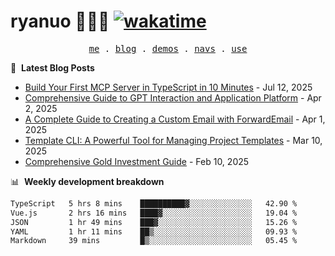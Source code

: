 # ryanuo 🧑🏻‍💻 [![wakatime](https://wakatime.com/badge/user/e3c8edd8-bf1a-4e5f-ab00-c91fc1cafbd1.svg)](https://wakatime.com/@e3c8edd8-bf1a-4e5f-ab00-c91fc1cafbd1)

<p align="center">
  <samp>
    <a href="https://ryanuo.cc">me</a> .
    <a href="https://ryanuo.cc/posts">blog</a> .
<!--     <a href="https://www.ryanuo.cc/projects">projects</a> . -->
    <a href="https://www.ryanuo.cc/demos">demos</a> .
    <a href="https://www.ryanuo.cc/navs">navs</a> .
    <a href="https://github.com/ryanuo/ryanuo/blob/master/use.md">use</a>
  </samp>
</p>

📕 &nbsp;**Latest Blog Posts**
<!-- BLOG-POST-LIST:START -->
- [Build Your First MCP Server in TypeScript in 10 Minutes](https://ryanuo.cc/posts/mcp) - Jul 12, 2025
- [Comprehensive Guide to GPT Interaction and Application Platform](https://ryanuo.cc/posts/gpt) - Apr 2, 2025
- [A Complete Guide to Creating a Custom Email with ForwardEmail](https://ryanuo.cc/posts/forwardemail) - Apr 1, 2025
- [Template CLI: A Powerful Tool for Managing Project Templates](https://ryanuo.cc/posts/tmpl-cli) - Mar 10, 2025
- [Comprehensive Gold Investment Guide](https://ryanuo.cc/posts/aug) - Feb 10, 2025<!-- BLOG-POST-LIST:END -->

📊 &nbsp;**Weekly development breakdown**
<!--START_SECTION:waka-->

```txt
TypeScript   5 hrs 8 mins    ██████████▓░░░░░░░░░░░░░░   42.90 %
Vue.js       2 hrs 16 mins   ████▓░░░░░░░░░░░░░░░░░░░░   19.04 %
JSON         1 hr 49 mins    ███▓░░░░░░░░░░░░░░░░░░░░░   15.26 %
YAML         1 hr 11 mins    ██▒░░░░░░░░░░░░░░░░░░░░░░   09.93 %
Markdown     39 mins         █▒░░░░░░░░░░░░░░░░░░░░░░░   05.45 %
```

<!--END_SECTION:waka-->

<!-- <p align="right"><img src="https://views.whatilearened.today/views/github/Rr210/Rr210.svg?cache=remove"/></p>
 -->

